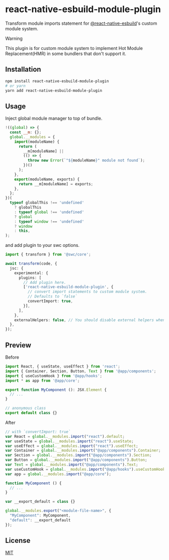 # react-native-esbuild-module-plugin

Transform module imports statement for [@react-native-esbuild](https://github.com/leegeunhyeok/react-native-esbuild)'s custom module system.

> [!WARNING]
> This plugin is for custom module system to implement Hot Module Replacement(HMR) in some bundlers that don't support it.

## Installation

```bash
npm install react-native-esbuild-module-plugin
# or yarn
yarn add react-native-esbuild-module-plugin
```

## Usage

Inject global module manager to top of bundle.

```js
!((global) => {
  const __m: {};
  global.__modules = {
    import(moduleName) {
      return (
        __m[moduleName] ||
        (() => {
          throw new Error(`"${moduleName}" module not found`);
        })()
      );
    },
    export(moduleName, exports) {
      return __m[moduleName] = exports;
    },
  };
})(
  typeof globalThis !== 'undefined'
    ? globalThis
    : typeof global !== 'undefined'
    ? global
    : typeof window !== 'undefined'
    ? window
    : this,
);
```

and add plugin to your swc options.

```ts
import { transform } from '@swc/core';

await transform(code, {
  jsc: {
    experimental: {
      plugins: [
        // Add plugin here.
        ['react-native-esbuild-module-plugin', {
          // convert import statements to custom module system.
          // Defaults to `false`
          convertImport: true,
        }],
      ],
    },
    externalHelpers: false, // You should disable external helpers when convertImport is `true`
  },
});
```

## Preview

Before

```ts
import React, { useState, useEffect } from 'react';
import { Container, Section, Button, Text } from '@app/components';
import { useCustomHook } from '@app/hooks';
import * as app from '@app/core';

export function MyComponent (): JSX.Element {
  // ...
}

// anonymous class
export default class {}
```

After

```js
// with `convertImport: true`
var React = global.__modules.import("react").default;
var useState = global.__modules.import("react").useState;
var useEffect = global.__modules.import("react").useEffect;
var Container = global.__modules.import("@app/components").Container;
var Section = global.__modules.import("@app/components").Section;
var Button = global.__modules.import("@app/components").Button;
var Text = global.__modules.import("@app/components").Text;
var useCustomHook = global.__modules.import("@app/hooks").useCustomHook;
var app = global.__modules.import("@app/core");

function MyComponent () {
  // ...
}

var __export_default = class {}

global.__modules.export("<module-file-name>", {
  "MyComponent": MyComponent,
  "default": __export_default
});
```

## License

[MIT](./LICENSE)
